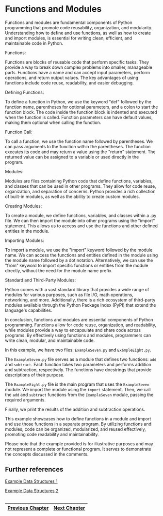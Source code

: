 # Functions and Modules
<p>Functions and modules are fundamental components of Python programming that promote code reusability, organization, and modularity. Understanding how to define and use functions, as well as how to create and import modules, is essential for writing clean, efficient, and maintainable code in Python.</p>

<p>Functions:</p>

<p>Functions are blocks of reusable code that perform specific tasks. They provide a way to break down complex problems into smaller, manageable parts. Functions have a name and can accept input parameters, perform operations, and return output values. The key advantages of using functions include code reuse, readability, and easier debugging.</p>

<p>Defining Functions:</p>

<p>To define a function in Python, we use the keyword "def" followed by the function name, parentheses for optional parameters, and a colon to start the function block. The code inside the function block is indented and executed when the function is called. Function parameters can have default values, making them optional when calling the function.</p>

<p>Function Call:</p>

<p>To call a function, we use the function name followed by parentheses. We can pass arguments to the function within the parentheses. The function executes its code and may return a value using the "return" statement. The returned value can be assigned to a variable or used directly in the program.</p>

<p>Modules:</p>

<p>Modules are files containing Python code that define functions, variables, and classes that can be used in other programs. They allow for code reuse, organization, and separation of concerns. Python provides a rich collection of built-in modules, as well as the ability to create custom modules.</p>

<p>Creating Modules:</p>

<p>To create a module, we define functions, variables, and classes within a .py file. We can then import the module into other programs using the "import" statement. This allows us to access and use the functions and other defined entities in the module.</p>

<p>Importing Modules:</p>

<p>To import a module, we use the "import" keyword followed by the module name. We can access the functions and entities defined in the module using the module name followed by a dot notation. Alternatively, we can use the "from" keyword to import specific functions or entities from the module directly, without the need for the module name prefix.</p>

<p>Standard and Third-Party Modules:</p>

<p>Python comes with a vast standard library that provides a wide range of modules for various purposes, such as file I/O, math operations, networking, and more. Additionally, there is a rich ecosystem of third-party modules available through the Python Package Index (PyPI) that extend the language's capabilities.</p>

<p>In conclusion, functions and modules are essential components of Python programming. Functions allow for code reuse, organization, and readability, while modules provide a way to encapsulate and share code across programs. By effectively using functions and modules, programmers can write clean, modular, and maintainable code.</p>

<p>In this example, we have two files: <code>ExampleSeven.py</code> and <code>ExampleEight.py</code>.</p>

<p>The <code>ExampleSeven.py</code> file serves as a module that defines two functions: <code>add</code> and <code>subtract</code>. Each function takes two parameters and performs addition and subtraction, respectively. The functions have docstrings that provide descriptions of their purpose.</p>

<p>The <code>ExampleEight.py</code> file is the main program that uses the <code>ExampleSeven</code> module. We import the module using the <code>import</code> statement. Then, we call the <code>add</code> and <code>subtract</code> functions from the <code>ExampleSeven</code> module, passing the required arguments.</p>

<p>Finally, we print the results of the addition and subtraction operations.</p>

<p>This example showcases how to define functions in a module and import and use those functions in a separate program. By utilizing functions and modules, code can be organized, modularized, and reused effectively, promoting code readability and maintainability.</p>

<p>Please note that the example provided is for illustrative purposes and may not represent a complete or functional program. It serves to demonstrate the concepts discussed in the comments.</p>

## Further references
[Example Data Structures 1](https://github.com/IllusiveCoder/Python-Course/blob/main/Files/ExampleSeven.py)

[Example Data Structures 2](https://github.com/IllusiveCoder/Python-Course/blob/main/Files/ExampleEight.py)</br></br>

[Previous Chapter](https://github.com/IllusiveCoder/Python-Course/blob/main/ChapterThree.md)|[Next Chapter](https://github.com/IllusiveCoder/Python-Course/blob/main/ChapterFive.md)|
|---|---|